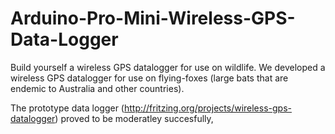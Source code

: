 # Arduino-Pro-Mini-Wireless-GPS-Data-Logger
Build yourself a wireless GPS datalogger for use on wildlife.
We developed a wireless GPS datalogger for use on flying-foxes (large bats that are endemic to Australia and other countries).

The prototype data logger (http://fritzing.org/projects/wireless-gps-datalogger) proved to be moderatley succesfully, 
